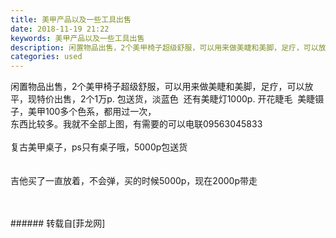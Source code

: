 ```yaml
---
title: 美甲产品以及一些工具出售
date: 2018-11-19 21:22
keywords: 美甲产品以及一些工具出售
description: 闲置物品出售，2个美甲椅子超级舒服，可以用来做美睫和美脚，足疗，可以放平，现特价出售，2个1万p. 包送货，淡蓝色  还有美睫灯1000p. 开花睫毛  美睫镊子，美甲100多个色系，都用过一次，东西比较多。我就不全部上图，有需要的可以电联09563045833复古美甲桌子，ps只有桌子哦，5000p包送货吉他买了一直放着，不会弹，买的时候5000p，现在2000p带走
categories: used
---
```

<td class="t_f" id="postmessage_2312684">

闲置物品出售，2个美甲椅子超级舒服，可以用来做美睫和美脚，足疗，可以放平，现特价出售，2个1万p. 包送货，淡蓝色  还有美睫灯1000p. 开花睫毛  美睫镊子，美甲100多个色系，都用过一次，<br/>
东西比较多。我就不全部上图，有需要的可以电联09563045833<br/>
<br/>
复古美甲桌子，ps只有桌子哦，5000p包送货<br/>
<img alt="" border="0" class="zoom" data-cf-modified-edfc85f9a7fbc00684fd5290-="" file="http://www.flw.ph/data/appbyme/upload/image/201811/19/fBCla0eKcqZL.jpg" id="aimg_Z61jn" lazyloadthumb="1" onclick="" onmouseover="" src="http://www.flw.ph/data/appbyme/upload/image/201811/19/fBCla0eKcqZL.jpg"/><br/>
<br/>
<br/>
吉他买了一直放着，不会弹，买的时候5000p，现在2000p带走<br/>
<img alt="" border="0" class="zoom" data-cf-modified-edfc85f9a7fbc00684fd5290-="" file="http://www.flw.ph/data/appbyme/upload/image/201811/19/0kegl7KLFpUn.jpg" id="aimg_DjS68" lazyloadthumb="1" onclick="" onmouseover="" src="http://www.flw.ph/data/appbyme/upload/image/201811/19/0kegl7KLFpUn.jpg"/><br/>
<br/>
<br/>
<img alt="" border="0" class="zoom" data-cf-modified-edfc85f9a7fbc00684fd5290-="" file="http://www.flw.ph/data/appbyme/upload/image/201811/19/TO538sUnZWvk.jpg" id="aimg_sC5cS" lazyloadthumb="1" onclick="" onmouseover="" src="http://www.flw.ph/data/appbyme/upload/image/201811/19/TO538sUnZWvk.jpg"/><br/>
</td>
###### 转载自[菲龙网]